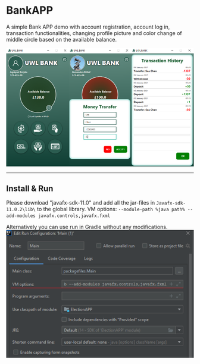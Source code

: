 # BankAPP
A simple Bank APP demo with account registration, account log in, transaction functionalities, changing profile picture
and color change of middle circle based on the available balance.

![Screenshot](src/main/resources/media/application_screenshot.PNG)

---
## Install & Run
Please download "javafx-sdk-11.0" and add all the jar-files in
`Javafx-sdk-11.0.2\lib\` to the global library.
VM options: `--module-path %java path% --add-modules javafx.controls,javafx.fxml`

Alternatively you can use run in Gradle without any modifications.
![Screenshot](src/main/resources/media/fix_vm_options.png)


